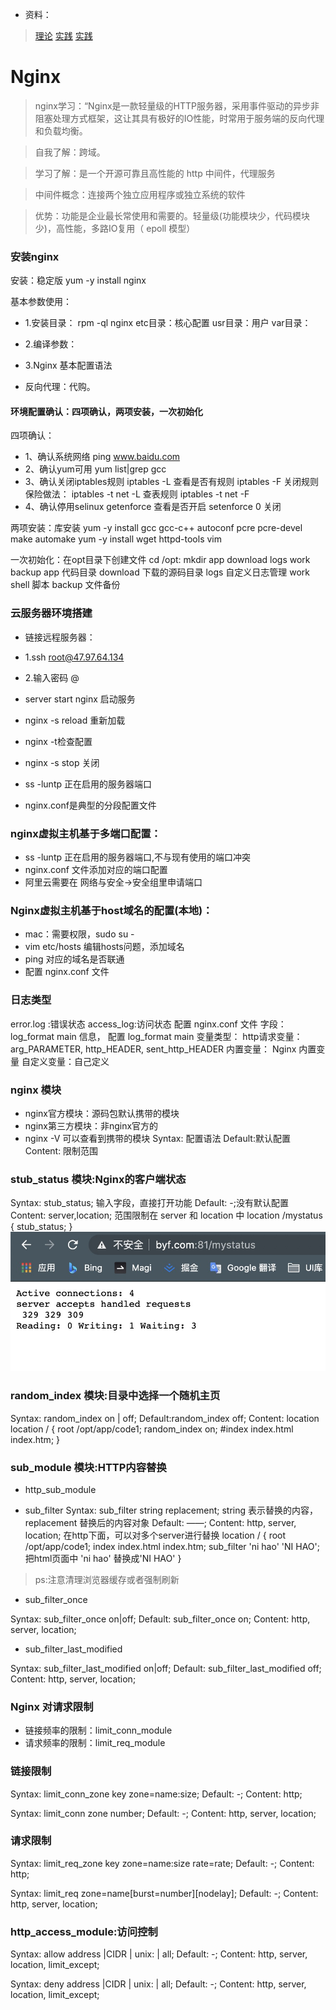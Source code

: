 - 资料：
> [理论](https://zhuanlan.zhihu.com/p/34943332)
> [实践](https://juejin.im/post/6844904129987526663#comments)
> [实践](https://juejin.im/post/6844904135951646733)

# Nginx
>nginx学习：“Nginx是一款轻量级的HTTP服务器，采用事件驱动的异步非阻塞处理方式框架，这让其具有极好的IO性能，时常用于服务端的反向代理和负载均衡。

>自我了解：跨域。

>学习了解：是一个开源可靠且高性能的 http 中间件，代理服务

>中间件概念：连接两个独立应用程序或独立系统的软件

>优势：功能是企业最长常使用和需要的。轻量级(功能模块少，代码模块少)，高性能，多路IO复用（ epoll 模型）


### 安装nginx

安装：稳定版
yum -y install nginx

基本参数使用：

- 1.安装目录：
rpm -ql nginx
etc目录：核心配置
usr目录：用户
var目录：

- 2.编译参数：
- 3.Nginx 基本配置语法

- 反向代理：代购。

####  环境配置确认：四项确认，两项安装，一次初始化
四项确认：
- 1、确认系统网络 ping www.baidu.com
- 2、确认yum可用 yum list|grep gcc
- 3、确认关闭iptables规则 
iptables -L 查看是否有规则 
iptables -F 关闭规则
保险做法：
iptables -t net -L 查表规则
iptables -t net -F
- 4、确认停用selinux 
getenforce 查看是否开启
setenforce 0 关闭

两项安装：库安装
yum -y install gcc gcc-c++ autoconf pcre pcre-devel make automake
yum -y install wget httpd-tools vim

一次初始化：在opt目录下创建文件
cd /opt: mkdir app download logs work backup
app 代码目录
download 下载的源码目录
logs 自定义日志管理
work shell 脚本
backup 文件备份

### 云服务器环境搭建
- 链接远程服务器：
- 1.ssh root@47.97.64.134
- 2.输入密码 @

- server start nginx 启动服务

- nginx -s reload 重新加载

- nginx -t检查配置

- nginx -s stop 关闭
- ss -luntp 正在启用的服务器端口

- nginx.conf是典型的分段配置文件


### nginx虚拟主机基于多端口配置：
- ss -luntp 正在启用的服务器端口,不与现有使用的端口冲突
- nginx.conf 文件添加对应的端口配置
- 阿里云需要在 网络与安全->安全组里申请端口

### Nginx虚拟主机基于host域名的配置(本地)：
- mac：需要权限，sudo su -
- vim etc/hosts 编辑hosts问题，添加域名
- ping 对应的域名是否联通
- 配置 nginx.conf 文件

### 日志类型
error.log :错误状态
access_log:访问状态
配置 nginx.conf 文件 字段：log_format main 信息，
配置 log_format main 变量类型：
http请求变量：arg_PARAMETER, http_HEADER, sent_http_HEADER
内置变量： Nginx 内置变量
自定义变量：自己定义

### nginx 模块
- nginx官方模块：源码包默认携带的模块
- nginx第三方模块：非nginx官方的
- nginx -V 可以查看到携带的模块
Syntax: 配置语法
Default:默认配置
Content: 限制范围

### stub_status 模块:Nginx的客户端状态
Syntax: stub_status; 输入字段，直接打开功能
Default: -;没有默认配置
Content: server,location; 范围限制在 server 和 location 中
location /mystatus {
    stub_status;
}
![stub_status 模块](./img/stub_status模块.jpg)

### random_index 模块:目录中选择一个随机主页
Syntax: random_index on | off;
Default:random_index off;
Content: location
location / {
  root   /opt/app/code1;
  random_index on;
  #index  index.html index.htm;
}

### sub_module 模块:HTTP内容替换
- http_sub_module 

- sub_filter
Syntax: sub_filter string replacement; string 表示替换的内容， replacement 替换后的内容对象
Default: ——;
Content: http, server, location; 在http下面，可以对多个server进行替换
location / {
  root   /opt/app/code1;
  index  index.html index.htm;
  sub_filter '<a>ni hao' '<a>NI HAO';  把html页面中 '<a>ni hao' 替换成'<a>NI HAO'
}
>ps:注意清理浏览器缓存或者强制刷新
- sub_filter_once
<!-- 匹配html代码第一个还是全部 on:第一个 off:全部 -->
Syntax: sub_filter_once on|off;
Default: sub_filter_once on;
Content: http, server, location;

- sub_filter_last_modified
<!-- 校验内容是否有变更：主要用于缓存 -->
Syntax: sub_filter_last_modified on|off;
Default: sub_filter_last_modified off;
Content: http, server, location;

### Nginx 对请求限制
- 链接频率的限制：limit_conn_module
- 请求频率的限制：limit_req_module

### 链接限制
Syntax: limit_conn_zone key zone=name:size;
Default: -;
Content: http;

Syntax: limit_conn zone number;
Default: -;
Content: http, server, location;

### 请求限制
Syntax: limit_req_zone key zone=name:size rate=rate;
Default: -;
Content: http;

Syntax: limit_req zone=name[burst=number][nodelay];
Default: -;
Content: http, server, location;

### http_access_module:访问控制
Syntax: allow address |CIDR | unix: | all;
Default: -;
Content: http, server, location, limit_except;

Syntax: deny address |CIDR | unix: | all;
Default: -;
Content: http, server, location, limit_except;
